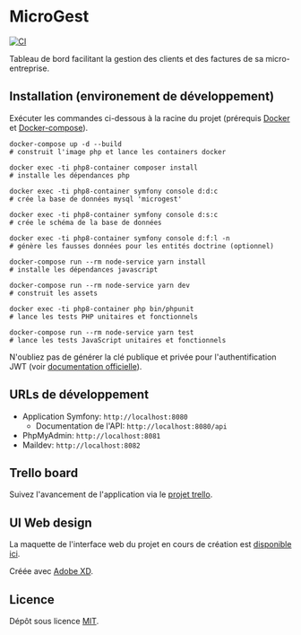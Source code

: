 # MicroGest
[![CI](https://github.com/Warziik/microgest/actions/workflows/ci.yml/badge.svg)](https://github.com/Warziik/microgest/actions/workflows/ci.yml)

Tableau de bord facilitant la gestion des clients et des factures de sa micro-entreprise. 

## Installation (environement de développement)
Exécuter les commandes ci-dessous à la racine du projet (prérequis [Docker](https://www.docker.com/) et [Docker-compose](https://docs.docker.com/compose/install/)).
```
docker-compose up -d --build
# construit l'image php et lance les containers docker

docker exec -ti php8-container composer install
# installe les dépendances php

docker exec -ti php8-container symfony console d:d:c
# crée la base de données mysql 'microgest'

docker exec -ti php8-container symfony console d:s:c
# crée le schéma de la base de données

docker exec -ti php8-container symfony console d:f:l -n
# génère les fausses données pour les entités doctrine (optionnel)

docker-compose run --rm node-service yarn install
# installe les dépendances javascript

docker-compose run --rm node-service yarn dev
# construit les assets

docker exec -ti php8-container php bin/phpunit
# lance les tests PHP unitaires et fonctionnels

docker-compose run --rm node-service yarn test
# lance les tests JavaScript unitaires et fonctionnels
```
N'oubliez pas de générer la clé publique et privée pour l'authentification JWT (voir [documentation officielle](https://github.com/lexik/LexikJWTAuthenticationBundle/blob/master/Resources/doc/index.md)).

## URLs de développement
* Application Symfony: `http://localhost:8080`
    * Documentation de l'API: `http://localhost:8080/api`
* PhpMyAdmin: `http://localhost:8081`
* Maildev: `http://localhost:8082`

## Trello board
Suivez l'avancement de l'application via le [projet trello](https://trello.com/b/EHAWSKCo).

## UI Web design
La maquette de l'interface web du projet en cours de création est [disponible ici](https://xd.adobe.com/view/2ec8201a-51b3-43f7-97d2-a955c6f965d2-7b9b/?fullscreen).

Créée avec [Adobe XD](https://www.adobe.com/fr/products/xd.html).

## Licence
Dépôt sous licence [MIT](https://choosealicense.com/licenses/mit/).
